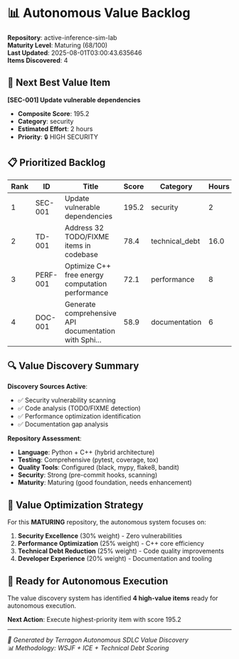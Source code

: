 # 📊 Autonomous Value Backlog

**Repository**: active-inference-sim-lab  
**Maturity Level**: Maturing (68/100)  
**Last Updated**: 2025-08-01T03:00:43.635646  
**Items Discovered**: 4

## 🚀 Next Best Value Item

**[SEC-001] Update vulnerable dependencies**
- **Composite Score**: 195.2
- **Category**: security
- **Estimated Effort**: 2 hours
- **Priority**: 🔒 HIGH SECURITY

## 📋 Prioritized Backlog

| Rank | ID | Title | Score | Category | Hours | Priority |
|------|-----|--------|--------|----------|--------|----------|
| 1 | SEC-001 | Update vulnerable dependencies | 195.2 | security | 2 | 🔒 HIGH SECURITY |
| 2 | TD-001 | Address 32 TODO/FIXME items in codebase | 78.4 | technical_debt | 16.0 | MEDIUM |
| 3 | PERF-001 | Optimize C++ free energy computation performance | 72.1 | performance | 8 | MEDIUM |
| 4 | DOC-001 | Generate comprehensive API documentation with Sphi... | 58.9 | documentation | 6 | LOW |


## 🔍 Value Discovery Summary

**Discovery Sources Active**:
- ✅ Security vulnerability scanning
- ✅ Code analysis (TODO/FIXME detection)  
- ✅ Performance optimization identification
- ✅ Documentation gap analysis

**Repository Assessment**:
- **Language**: Python + C++ (hybrid architecture)
- **Testing**: Comprehensive (pytest, coverage, tox)
- **Quality Tools**: Configured (black, mypy, flake8, bandit)
- **Security**: Strong (pre-commit hooks, scanning)
- **Maturity**: Maturing (good foundation, needs enhancement)

## 🎯 Value Optimization Strategy

For this **MATURING** repository, the autonomous system focuses on:

1. **Security Excellence** (30% weight) - Zero vulnerabilities
2. **Performance Optimization** (25% weight) - C++ core efficiency  
3. **Technical Debt Reduction** (25% weight) - Code quality improvements
4. **Developer Experience** (20% weight) - Documentation and tooling

## 🚀 Ready for Autonomous Execution

The value discovery system has identified **4 high-value items** ready for autonomous execution.

**Next Action**: Execute highest-priority item with score 195.2

---
*🤖 Generated by Terragon Autonomous SDLC Value Discovery*  
*📊 Methodology: WSJF + ICE + Technical Debt Scoring*
